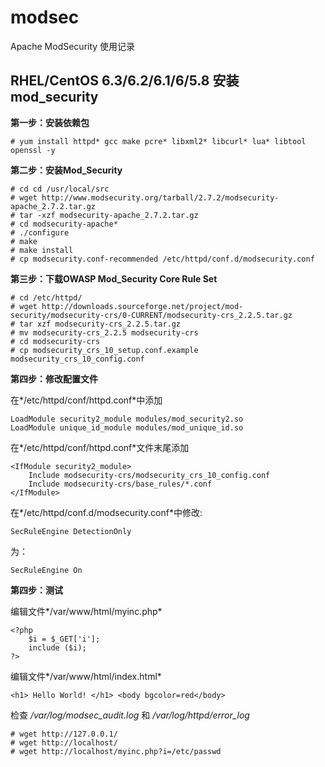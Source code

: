 modsec
======

Apache ModSecurity 使用记录


RHEL/CentOS 6.3/6.2/6.1/6/5.8 安装mod_security
------

**第一步：安装依赖包**

    # yum install httpd* gcc make pcre* libxml2* libcurl* lua* libtool openssl -y

**第二步：安装Mod_Security**

    # cd cd /usr/local/src
    # wget http://www.modsecurity.org/tarball/2.7.2/modsecurity-apache_2.7.2.tar.gz
    # tar -xzf modsecurity-apache_2.7.2.tar.gz
    # cd modsecurity-apache*
    # ./configure
    # make
    # make install
    # cp modsecurity.conf-recommended /etc/httpd/conf.d/modsecurity.conf

**第三步：下载OWASP Mod_Security Core Rule Set**

    # cd /etc/httpd/
    # wget http://downloads.sourceforge.net/project/mod-security/modsecurity-crs/0-CURRENT/modsecurity-crs_2.2.5.tar.gz
    # tar xzf modsecurity-crs_2.2.5.tar.gz
    # mv modsecurity-crs_2.2.5 modsecurity-crs
    # cd modsecurity-crs
    # cp modsecurity_crs_10_setup.conf.example modsecurity_crs_10_config.conf

**第四步：修改配置文件**

在*/etc/httpd/conf/httpd.conf*中添加

    LoadModule security2_module modules/mod_security2.so
    LoadModule unique_id_module modules/mod_unique_id.so

在*/etc/httpd/conf/httpd.conf*文件末尾添加

    <IfModule security2_module>
        Include modsecurity-crs/modsecurity_crs_10_config.conf
        Include modsecurity-crs/base_rules/*.conf
    </IfModule>

在*/etc/httpd/conf.d/modsecurity.conf*中修改:

    SecRuleEngine DetectionOnly

为：

    SecRuleEngine On

**第四步：测试**

编辑文件*/var/www/html/myinc.php*

    <?php
        $i = $_GET['i'];
        include ($i); 
    ?>
    
编辑文件*/var/www/html/index.html*

    <h1> Hello World! </h1> <body bgcolor=red</body>
        
检查 */var/log/modsec_audit.log* 和 */var/log/httpd/error_log*

    # wget http://127.0.0.1/
    # wget http://localhost/
    # wget http://localhost/myinc.php?i=/etc/passwd


